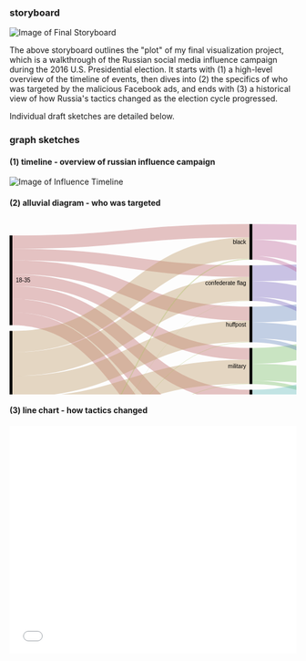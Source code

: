 ### storyboard

![Image of Final Storyboard](/portfolio/DataViz_Storyboard.png)

The above storyboard outlines the "plot" of my final visualization project, which is a walkthrough of the Russian social media influence campaign during the 2016 U.S. Presidential election. It starts with (1) a high-level overview of the timeline of events, then dives into (2) the specifics of who was targeted by the malicious Facebook ads, and ends with (3) a historical view of how Russia's tactics changed as the election cycle progressed.

Individual draft sketches are detailed below.

### graph sketches

#### (1) timeline - overview of russian influence campaign

![Image of Influence Timeline](/portfolio/election-influence-timeline.png)

#### (2) alluvial diagram - who was targeted
<svg width="848" height="520" xmlns="http://www.w3.org/2000/svg"><g transform="translate(0, 10)"><g class="links" fill="none" stroke-opacity="0.4"><path d="M5,98.53999999999989C213.25,98.53999999999989,213.25,227.77999999999983,421.5,227.77999999999983" stroke-width="20.68" style="stroke: rgb(191, 105, 105);"></path><path d="M5,120.09999999999988C213.25,120.09999999999988,213.25,302.01999999999987,421.5,302.01999999999987" stroke-width="22.44" style="stroke: rgb(191, 105, 105);"></path><path d="M5,75.87999999999988C213.25,75.87999999999988,213.25,157.27999999999992,421.5,157.27999999999992" stroke-width="24.64" style="stroke: rgb(191, 105, 105);"></path><path d="M5,53.439999999999884C213.25,53.439999999999884,213.25,82.60000000000005,421.5,82.60000000000005" stroke-width="20.24" style="stroke: rgb(191, 105, 105);"></path><path d="M5,143.19999999999987C213.25,143.19999999999987,213.25,376.03999999999985,421.5,376.03999999999985" stroke-width="23.76" style="stroke: rgb(191, 105, 105);"></path><path d="M5,166.29999999999987C213.25,166.29999999999987,213.25,447.8599999999999,421.5,447.8599999999999" stroke-width="22.44" style="stroke: rgb(191, 105, 105);"></path><path d="M5,31.659999999999886C213.25,31.659999999999886,213.25,11.660000000000142,421.5,11.660000000000142" stroke-width="23.32" style="stroke: rgb(191, 105, 105);"></path><path d="M5,439.6400000000001C213.25,439.6400000000001,213.25,478.4399999999999,421.5,478.4399999999999" stroke-width="38.72" style="stroke: rgb(191, 156, 105);"></path><path d="M5,206.22000000000008C213.25,206.22000000000008,213.25,42.02000000000014,421.5,42.02000000000014" stroke-width="37.4" style="stroke: rgb(191, 156, 105);"></path><path d="M5,324.58000000000004C213.25,324.58000000000004,213.25,259.0199999999998,421.5,259.0199999999998" stroke-width="41.8" style="stroke: rgb(191, 156, 105);"></path><path d="M5,365.06000000000006C213.25,365.06000000000006,213.25,332.8199999999998,421.5,332.8199999999998" stroke-width="39.160000000000004" style="stroke: rgb(191, 156, 105);"></path><path d="M5,285.2000000000001C213.25,285.2000000000001,213.25,188.0799999999999,421.5,188.0799999999999" stroke-width="36.96" style="stroke: rgb(191, 156, 105);"></path><path d="M5,245.8200000000001C213.25,245.8200000000001,213.25,113.62000000000003,421.5,113.62000000000003" stroke-width="41.8" style="stroke: rgb(191, 156, 105);"></path><path d="M5,402.4600000000001C213.25,402.4600000000001,213.25,405.73999999999984,421.5,405.73999999999984" stroke-width="35.64" style="stroke: rgb(191, 156, 105);"></path><path d="M5,476.2600000000001C213.25,476.2600000000001,213.25,425.09999999999985,421.5,425.09999999999985" stroke-width="3.08" style="stroke: rgb(174, 191, 105);"></path><path d="M5,473.8400000000001C213.25,473.8400000000001,213.25,353.27999999999986,421.5,353.27999999999986" stroke-width="1.76" style="stroke: rgb(174, 191, 105);"></path><path d="M5,478.9000000000001C213.25,478.9000000000001,213.25,498.89999999999986,421.5,498.89999999999986" stroke-width="2.2" style="stroke: rgb(174, 191, 105);"></path><path d="M5,471.6400000000001C213.25,471.6400000000001,213.25,206.99999999999991,421.5,206.99999999999991" stroke-width="0.88" style="stroke: rgb(174, 191, 105);"></path><path d="M5,469.8800000000001C213.25,469.8800000000001,213.25,61.60000000000014,421.5,61.60000000000014" stroke-width="1.76" style="stroke: rgb(174, 191, 105);"></path><path d="M5,472.5200000000001C213.25,472.5200000000001,213.25,280.35999999999984,421.5,280.35999999999984" stroke-width="0.88" style="stroke: rgb(174, 191, 105);"></path><path d="M5,470.98000000000013C213.25,470.98000000000013,213.25,134.74000000000004,421.5,134.74000000000004" stroke-width="0.44" style="stroke: rgb(174, 191, 105);"></path><path d="M426.5,231.29999999999984C634.75,231.29999999999984,634.75,116.58000000000017,843,116.58000000000017" stroke-width="27.72" style="stroke: rgb(122, 191, 105);"></path><path d="M426.5,259.8999999999998C634.75,259.8999999999998,634.75,323.26000000000005,843,323.26000000000005" stroke-width="29.48" style="stroke: rgb(122, 191, 105);"></path><path d="M426.5,277.7199999999998C634.75,277.7199999999998,634.75,457.55999999999995,843,457.55999999999995" stroke-width="6.16" style="stroke: rgb(122, 191, 105);"></path><path d="M426.5,450.4999999999999C634.75,450.4999999999999,634.75,199.74000000000018,843,199.74000000000018" stroke-width="27.72" style="stroke: rgb(105, 191, 139);"></path><path d="M426.5,479.0999999999999C634.75,479.0999999999999,634.75,409.9400000000001,843,409.9400000000001" stroke-width="29.48" style="stroke: rgb(105, 191, 139);"></path><path d="M426.5,496.9199999999999C634.75,496.9199999999999,634.75,476.92,843,476.92" stroke-width="6.16" style="stroke: rgb(105, 191, 139);"></path><path d="M426.5,304.65999999999985C634.75,304.65999999999985,634.75,144.30000000000018,843,144.30000000000018" stroke-width="27.72" style="stroke: rgb(105, 191, 191);"></path><path d="M426.5,333.03999999999985C634.75,333.03999999999985,634.75,352.52000000000004,843,352.52000000000004" stroke-width="29.04" style="stroke: rgb(105, 191, 191);"></path><path d="M426.5,350.8599999999999C634.75,350.8599999999999,634.75,463.94,843,463.94" stroke-width="6.6" style="stroke: rgb(105, 191, 191);"></path><path d="M426.5,158.81999999999994C634.75,158.81999999999994,634.75,88.86000000000017,843,88.86000000000017" stroke-width="27.72" style="stroke: rgb(105, 139, 191);"></path><path d="M426.5,186.75999999999993C634.75,186.75999999999993,634.75,294.44,843,294.44" stroke-width="28.16" style="stroke: rgb(105, 139, 191);"></path><path d="M426.5,204.13999999999993C634.75,204.13999999999993,634.75,451.17999999999995,843,451.17999999999995" stroke-width="6.6" style="stroke: rgb(105, 139, 191);"></path><path d="M426.5,86.34000000000005C634.75,86.34000000000005,634.75,61.14000000000017,843,61.14000000000017" stroke-width="27.72" style="stroke: rgb(122, 105, 191);"></path><path d="M426.5,114.28000000000004C634.75,114.28000000000004,634.75,266.28000000000003,843,266.28000000000003" stroke-width="28.16" style="stroke: rgb(122, 105, 191);"></path><path d="M426.5,131.66000000000005C634.75,131.66000000000005,634.75,444.5799999999999,843,444.5799999999999" stroke-width="6.6" style="stroke: rgb(122, 105, 191);"></path><path d="M426.5,378.01999999999987C634.75,378.01999999999987,634.75,172.02000000000015,843,172.02000000000015" stroke-width="27.72" style="stroke: rgb(174, 105, 191);"></path><path d="M426.5,405.95999999999987C634.75,405.95999999999987,634.75,381.12000000000006,843,381.12000000000006" stroke-width="28.16" style="stroke: rgb(174, 105, 191);"></path><path d="M426.5,423.3399999999999C634.75,423.3399999999999,634.75,470.54,843,470.54" stroke-width="6.6" style="stroke: rgb(174, 105, 191);"></path><path d="M426.5,13.640000000000143C634.75,13.640000000000143,634.75,33.64000000000017,843,33.64000000000017" stroke-width="27.28" style="stroke: rgb(191, 105, 156);"></path><path d="M426.5,41.58000000000014C634.75,41.58000000000014,634.75,237.90000000000003,843,237.90000000000003" stroke-width="28.6" style="stroke: rgb(191, 105, 156);"></path><path d="M426.5,59.18000000000014C634.75,59.18000000000014,634.75,437.9799999999999,843,437.9799999999999" stroke-width="6.6" style="stroke: rgb(191, 105, 156);"></path></g><g class="nodes" font-family="Arial, Helvetica" font-size="10"><g><rect x="843" y="20.00000000000017" height="193.59999999999985" width="5" fill="#000"></rect><text x="837" y="116.8000000000001" dy="0.35em" text-anchor="end">facebook.com</text></g><g><rect x="843" y="223.60000000000002" height="201.07999999999987" width="5" fill="#000"></rect><text x="837" y="324.14" dy="0.35em" text-anchor="end">instagram.com</text></g><g><rect x="843" y="434.6799999999999" height="45.319999999999936" width="5" fill="#000"></rect><text x="837" y="457.33999999999986" dy="0.35em" text-anchor="end">reddit.com</text></g><g><rect x="0" y="19.999999999999886" height="157.5200000000002" width="5" fill="#000"></rect><text x="11" y="98.75999999999999" dy="0.35em" text-anchor="start">18-35</text></g><g><rect x="0" y="187.5200000000001" height="271.48" width="5" fill="#000"></rect><text x="11" y="323.2600000000001" dy="0.35em" text-anchor="start">36-64</text></g><g><rect x="0" y="469.0000000000001" height="11" width="5" fill="#000"></rect><text x="11" y="474.5000000000001" dy="0.35em" text-anchor="start">65+</text></g><g><rect x="421.5" y="1.4210854715202004e-13" height="62.479999999999905" width="5" fill="#000"></rect><text x="415.5" y="31.240000000000094" dy="0.35em" text-anchor="end">black</text></g><g><rect x="421.5" y="72.48000000000005" height="62.479999999999876" width="5" fill="#000"></rect><text x="415.5" y="103.71999999999998" dy="0.35em" text-anchor="end">confederate flag</text></g><g><rect x="421.5" y="144.95999999999992" height="62.479999999999905" width="5" fill="#000"></rect><text x="415.5" y="176.19999999999987" dy="0.35em" text-anchor="end">huffpost</text></g><g><rect x="421.5" y="217.43999999999983" height="63.359999999999985" width="5" fill="#000"></rect><text x="415.5" y="249.11999999999983" dy="0.35em" text-anchor="end">military</text></g><g><rect x="421.5" y="290.79999999999984" height="63.360000000000014" width="5" fill="#000"></rect><text x="415.5" y="322.47999999999985" dy="0.35em" text-anchor="end">politics</text></g><g><rect x="421.5" y="364.15999999999985" height="62.48000000000002" width="5" fill="#000"></rect><text x="415.5" y="395.39999999999986" dy="0.35em" text-anchor="end">republicans</text></g><g><rect x="421.5" y="436.6399999999999" height="63.360000000000014" width="5" fill="#000"></rect><text x="415.5" y="468.3199999999999" dy="0.35em" text-anchor="end">veterans</text></g></g></g></svg>

#### (3) line chart - how tactics changed

<iframe title="Chart: Evolution of Influence" aria-describedby="Changes in Russian disinformation campaign over time" id="datawrapper-chart-xMrde" src="//datawrapper.dwcdn.net/xMrde/1/" scrolling="no" frameborder="0" style="width: 0; min-width: 100% !important;" height="400"></iframe><script type="text/javascript">!function(){"use strict";window.addEventListener("message",function(a){if(void 0!==a.data["datawrapper-height"])for(var t in a.data["datawrapper-height"]){var e=document.getElementById("datawrapper-chart-"+t);e&&(e.style.height=a.data["datawrapper-height"][t]+"px")}})}();</script>
